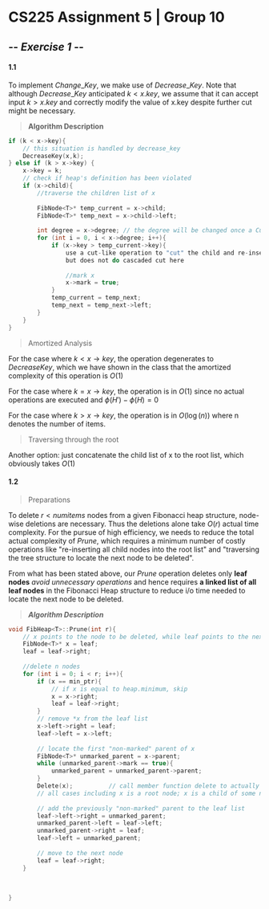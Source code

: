 # CS225 Assignment 5 | Group 10

## -- ***Exercise 1***  --

#### 1.1

To implement $Change\_Key$, we make use of $Decrease\_Key$. Note that although $Decrease\_Key$ anticipated $k<x.key$, we assume that it can accept input $k>x.key$ and correctly modify the value of x.key despite further cut might be necessary.

> **Algorithm Description**

```c
if (k < x->key){
    // this situation is handled by decrease_key
    DecreaseKey(x,k);
} else if (k > x->key) {
    x->key = k;
    // check if heap's definition has been violated
    if (x->child){
        //traverse the children list of x
        
        FibNode<T>* temp_current = x->child;
        FibNode<T>* temp_next = x->child->left;
        
        int degree = x->degree;	// the degree will be changed once a Cut operation is executed.
        for (int i = 0, i < x->degree; i++){
            if (x->key > temp_current->key){
                use a cut-like operation to "cut" the child and re-insert into the root list
                but does not do cascaded cut here
                    
                //mark x
                x->mark = true;
            }
            temp_current = temp_next;
            temp_next = temp_next->left;
        }	        
    }
}
```

> Amortized Analysis

For the case where $k<x\rightarrow key$, the operation degenerates to $DecreaseKey$, which we have shown in the class that the amortized complexity of this operation is $O(1)$

For the case where $k = x\rightarrow key$, the operation is in $O(1)$ since no actual operations are executed and $\phi(H') - \phi(H) = 0$

For the case where $k > x \rightarrow key$, the operation is in $O(\log(n))$ where n denotes the number of items. 

> Traversing through the root





Another option: just concatenate the child list of x to the root list, which obviously takes $O(1)$  

#### 1.2

> Preparations

To delete $r < numitems$ nodes from a given Fibonacci heap structure, node-wise deletions are necessary. Thus the deletions alone take $O(r)$ actual time complexity. For the pursue of high efficiency, we needs to reduce the total actual complexity of $Prune$, which requires a minimum number of costly operations like "re-inserting all child nodes into the root list" and "traversing the tree structure to locate the next node to be deleted".

From what has been stated above, our $Prune$ operation deletes only **leaf nodes** *avoid unnecessary operations* and hence requires **a linked list of all leaf nodes** in the Fibonacci Heap structure to reduce i/o time needed to locate the next node to be deleted.

>  ***Algorithm Description***

```c
void FibHeap<T>::Prune(int r){
    // x points to the node to be deleted, while leaf points to the next node to be deleted.
    FibNode<T>* x = leaf;
    leaf = leaf->right;
    
    //delete n nodes
    for (int i = 0; i < r; i++){
        if (x == min_ptr){
            // if x is equal to heap.minimum, skip
            x = x->right;
            leaf = leaf->right;
        }
        // remove *x from the leaf list 
        x->left->right = leaf;
        leaf->left = x->left;
        
        // locate the first "non-marked" parent of x 
        FibNode<T>* unmarked_parent = x->parent;
        while (unmarked_parent->mark == true){
            unmarked_parent = unmarked_parent->parent;
        }    
        Delete(x); 			// call member function delete to actually delete node x
        // all cases including x is a root node; x is a child of some node, marking and cascaded cuts are all handled by the operation Delete	
        
        // add the previously "non-marked" parent to the leaf list
        leaf->left->right = unmarked_parent;
        unmarked_parent->left = leaf->left;
        unmarked_parent->right = leaf;
        leaf->left = unmarked_parent;
        
        // move to the next node
        leaf = leaf->right;
    }
    
    
    
}
```

